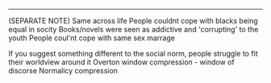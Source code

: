 
---
(SEPARATE NOTE)
Same across life
People couldnt cope with blacks being equal in socity
Books/novels were seen as addictive and 'corrupting' to the youth
People coul'nt cope with same sex marrage

If you suggest something different to the social norm, people struggle to fit their worldview around it
Overton window compression - window of discorse
Normalicy compression


